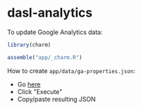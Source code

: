 # dasl-analytics

To update Google Analytics data:

```r
library(charm)

assemble("app/_charm.R")
```

How to create `app/data/ga-properties.json`:

- Go [here](https://developers.google.com/analytics/devguides/config/admin/v1/rest/v1alpha/properties/list?apix_params=%7B%22filter%22%3A%22parent%3Aaccounts%2F240624532%22%2C%22pageSize%22%3A200%7D)
 - Click "Execute"
 - Copy/paste resulting JSON
